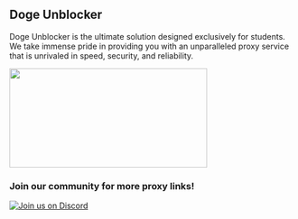 <h2>Doge Unblocker</h2>
<p>Doge Unblocker is the ultimate solution designed exclusively for students. We take immense pride in providing you with an unparalleled proxy service that is unrivaled in speed, security, and reliability.</p>
<a href="https://github.com/dogeproxy/doge-unblocker"><img src="https://opengraph.githubassets.com/6be262a551318cf3de49f1cba8415c068db4febbacac8803cc91fdc0b2144b20/dogeproxy/doge-unblocker?width=221&height=36" width="350" height="176"></a>
<h3>Join our community for more proxy links!</h3>

[![Join us on Discord](https://invidget.switchblade.xyz/sWPHCdxCPU?theme=dark)](https://discord.gg/sWPHCdxCPU)

